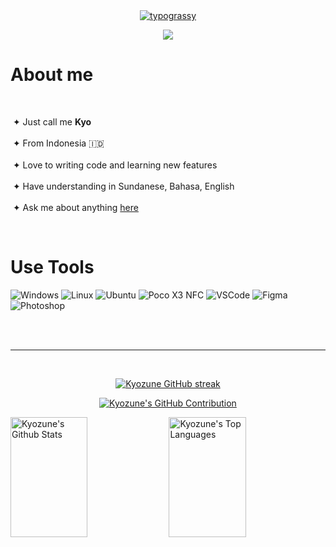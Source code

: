 <div align="center">
<a href="https://github.com/kawarimidoll/typograssy">
    <img alt="typograssy" src="https://typograssy.deno.dev/api?text=%E3%82%B8%E3%83%A7%E3%83%B3%E3%81%A7%E3%81%99%E3%80%82%E3%81%93%E3%82%93%E3%81%AB%E3%81%A1%E3%81%AF&l0=none&l1=82d9d0&l2=027353&l3=038c4c&l4=01402e&bg=none&frame=none&speed=100&comment=">
</a>
    <p>
        <img draggable="false"style="witdh:119xp;height:20xp;" src="https://komarev.com/ghpvc/?username=Kyozune-arc&style=for-the-badge&color=027353">
    </p>
</div>

 # About me

</br>
  
&nbsp;&#10022; Just call me **Kyo** <br/><br/>
&nbsp;&#10022; From Indonesia 🇮🇩 <br/><br/>
&nbsp;&#10022; Love to writing code and learning new features<br/><br/>
&nbsp;&#10022; Have understanding in Sundanese, Bahasa, English<br/><br/>
&nbsp;&#10022; Ask me about anything [here](https://github.com/Kyozune-arc/Kyozune-arc/issues)
    
<br/>

# Use Tools
![Windows](https://img.shields.io/badge/Windows-027353?style=for-the-badge&labelColor=black&logo=Windows&logoColor=027353)
![Linux](https://img.shields.io/badge/Linux-027353?style=for-the-badge&labelColor=black&logo=linux&logoColor=027353)
![Ubuntu](https://img.shields.io/badge/Ubuntu-027353?style=for-the-badge&labelColor=black&logo=Ubuntu&logoColor=027353)
![Poco X3 NFC](https://img.shields.io/badge/Poco%20X3%20NFC-027353?style=for-the-badge&labelColor=black&logo=xiaomi&logoColor=027353)
![VSCode](https://img.shields.io/badge/Visual_Studio-027353?style=for-the-badge&labelColor=black&logo=visual%20studio&logoColor=027353)
![Figma](https://img.shields.io/badge/Figma-027353?style=for-the-badge&labelColor=black&logo=figma&logoColor=027353)
![Photoshop](https://img.shields.io/badge/Photoshop-027353?style=for-the-badge&labelColor=black&logo=adobe%20photoshop&logoColor=027353)

<br/>

<br/>
<hr/>
<br/>

<p align="center">
  <a href="https://github.com/Kyozune-arc">
    <img src="https://github-readme-streak-stats.herokuapp.com/?user=Kyozune-arc&theme=gotham&border=027353&background=0D1117" alt="Kyozune GitHub streak"/>
  </a>
</p>

<p align="center">
  <a href="https://github.com/Kyozune-arc">
    <img src="https://github-profile-summary-cards.vercel.app/api/cards/profile-details?username=Kyozune-arc&theme=gotham" alt="Kyozune's GitHub Contribution"/>
  </a>
</p>

<a> 
    <a href="https://github.com/Kyozune-arc"><img alt="Kyozune's Github Stats" src="https://denvercoder1-github-readme-stats.vercel.app/api?username=Kyozune-arc&show_icons=true&count_private=true&theme=gotham&border_color=027353&icon_color=F8D866" height="192px" width="49.5%"/></a>
  <a href="https://github.com/Kyozune-arc"><img alt="Kyozune's Top Languages" src="https://denvercoder1-github-readme-stats.vercel.app/api/top-langs/?username=Kyozune-arc&langs_count=8&layout=compact&theme=gotham&border_color=027353&icon_color=F8D866" height="192px" width="49.5%"/></a>
  <br/>
</a>
